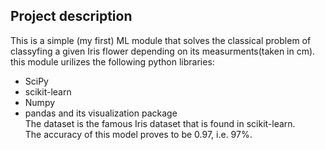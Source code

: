 ## Project description
This is a simple (my first) ML module that solves the classical problem of classyfing a given Iris flower depending on its measurments(taken in cm). <br>
this module urilizes the following python libraries:<br>
* SciPy <br>
* scikit-learn<br>
* Numpy<br>
* pandas and its visualization package<br>
The dataset is the famous Iris dataset that is found in scikit-learn.<br>
The accuracy of this model proves to be 0.97, i.e. 97%.
